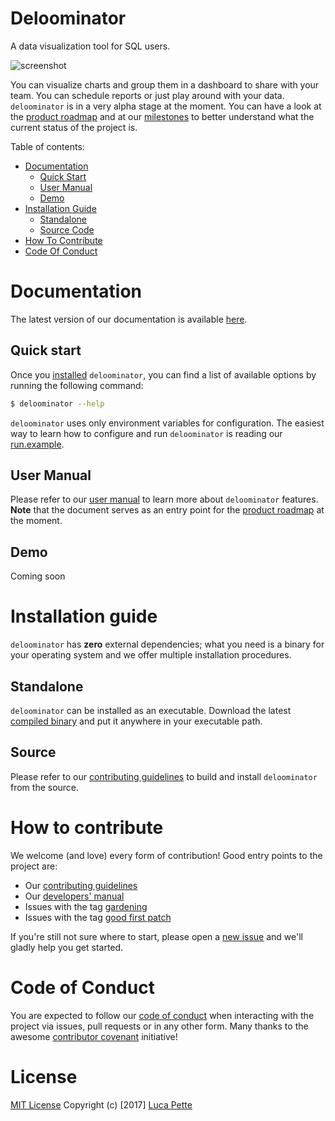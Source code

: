 # Deloominator

A data visualization tool for SQL users.

![screenshot](/docs/img/screenshot.png)

You can visualize charts and group them in a dashboard to share with your team.
You can schedule reports or just play around with your data. `deloominator` is
in a very alpha stage at the moment. You can have a look at the [product
roadmap](https://github.com/lucapette/deloominator/projects/1) and at our
[milestones](https://github.com/lucapette/deloominator/milestones?direction=desc&sort=completeness&state=open)
to better understand what the current status of the project is.

Table of contents:

- [Documentation](#documentation)
  - [Quick Start](#quick-start)
  - [User Manual](#user-manual)
  - [Demo](#demo)
- [Installation Guide](#installation-guide)
  - [Standalone](#standalone)
  - [Source Code](#standalone)
- [How To Contribute](#how-to-contribute)
- [Code Of Conduct](#code-of-conduct)

# Documentation

The latest version of our documentation is available [here](/docs).

## Quick start

Once you [installed](#installation-guide) `deloominator`, you can find a list of
available options by running the following command:

```sh
$ deloominator --help
```

`deloominator` uses only environment variables for configuration. The easiest
way to learn how to configure and run `deloominator` is reading our
[run.example](/bin/run.example).

## User Manual

Please refer to our [user manual](/docs/user-manual.md) to learn more about
`deloominator` features. **Note** that the document serves as an entry point for
the [product roadmap](https://github.com/lucapette/deloominator/projects/1) at
the moment.

## Demo

Coming soon

# Installation guide

`deloominator` has **zero** external dependencies; what you need is a binary for
your operating system and we offer multiple installation procedures.

## Standalone

`deloominator` can be installed as an executable. Download the latest [compiled
binary](https://github.com/lucapette/deloominator/releases) and put it anywhere
in your executable path.

## Source

Please refer to our [contributing guidelines](/CONTRIBUTING.md) to build and
install `deloominator` from the source.

# How to contribute

We welcome (and love) every form of contribution! Good entry points to the project are:

- Our [contributing guidelines](/CONTRIBUTING.md)
- Our [developers' manual](/docs/developers-manual.md)
- Issues with the tag
  [gardening](https://github.com/lucapette/deloominator/issues?q=is%3Aissue+is%3Aopen+label%3Agardening)
- Issues with the tag [good first
  patch](https://github.com/lucapette/deloominator/issues?q=is%3Aissue+is%3Aopen+label%3A%22good+first+patch%22)

If you're still not sure where to start, please open a [new
issue](https://github.com/lucapette/deloominator/issues/new) and we'll gladly
help you get started.

# Code of Conduct

You are expected to follow our [code of conduct](/CODE_OF_CONDUCT.md) when
interacting with the project via issues, pull requests or in any other form.
Many thanks to the awesome [contributor
covenant](http://contributor-covenant.org/) initiative!

# License

[MIT License](/LICENSE) Copyright (c) [2017] [Luca Pette](http://lucapette.me)

